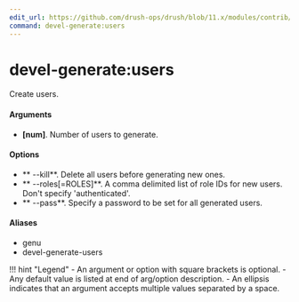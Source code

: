 ```yaml
---
edit_url: https://github.com/drush-ops/drush/blob/11.x/modules/contrib/devel/devel_generate/src/Commands/DevelGenerateCommands.php
command: devel-generate:users
---
```

# devel-generate:users

Create users.

#### Arguments

- **[num]**. Number of users to generate.

#### Options

- ** --kill**. Delete all users before generating new ones.
- ** --roles[=ROLES]**. A comma delimited list of role IDs for new users. Don't specify 'authenticated'.
- ** --pass**. Specify a password to be set for all generated users.

#### Aliases

- genu
- devel-generate-users

!!! hint "Legend"
    - An argument or option with square brackets is optional.
    - Any default value is listed at end of arg/option description.
    - An ellipsis indicates that an argument accepts multiple values separated by a space.